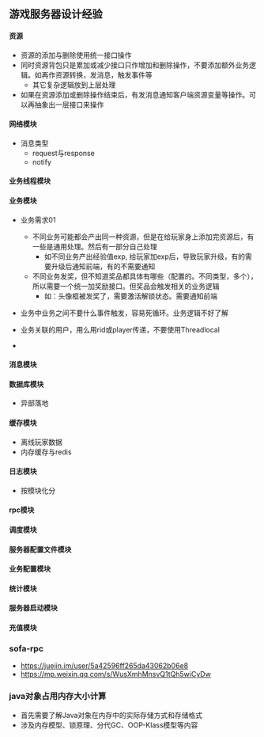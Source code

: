 ## 游戏服务器设计经验
#### 资源
 * 资源的添加与删除使用统一接口操作
 * 同时资源背包只是累加或减少接口只作增加和删除操作，不要添加额外业务逻辑。如再作资源转换，发消息，触发事件等
   + 其它复杂逻辑放到上层处理
 * 如果在资源添加或删除操作结束后，有发消息通知客户端资源变量等操作。可以再抽象出一层接口来操作
 
#### 网络模块
 * 消息类型
   + request与response
   + notify
 

#### 业务线程模块

#### 业务模块
 * 业务需求01
   + 不同业务可能都会产出同一种资源，但是在给玩家身上添加完资源后，有一些是通用处理。然后有一部分自己处理
      - 如不同业务产出经验值exp, 给玩家加exp后，导致玩家升级，有的需要升级后通知前端，有的不需要通知
   + 不同业务发奖，但不知道奖品都具体有哪些（配置的。不同类型，多个），所以需要一个统一加奖励接口。但奖品会触发相关的业务逻辑 
      - 如：头像框被发奖了，需要激活解锁状态。需要通知前端
      
 * 业务中业务之间不要什么事件触发，容易死循环。业务逻辑不好了解
 
 * 业务关联的用户，用么用rid或player传递，不要使用Threadlocal
 
 * 

#### 消息模块

#### 数据库模块
 * 异部落地

#### 缓存模块
 * 离线玩家数据
 * 内存缓存与redis

#### 日志模块
 * 按模块化分

#### rpc模块

#### 调度模块

#### 服务器配置文件模块

#### 业务配置模块

#### 统计模块

#### 服务器启动模块

#### 充值模块

 
### sofa-rpc
   + https://juejin.im/user/5a42596ff265da43062b06e8
   + https://mp.weixin.qq.com/s/WusXmhMnsvQ1tQh5wiCyDw
   
### java对象占用内存大小计算
 * 首先需要了解Java对象在内存中的实际存储方式和存储格式
 * 涉及内存模型、锁原理、分代GC、OOP-Klass模型等内容
 

   
 
 